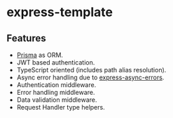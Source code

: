 # express-template

## Features

- [Prisma](https://www.prisma.io/) as ORM.
- JWT based authentication.
- TypeScript oriented (includes path alias resolution).
- Async error handling due to [express-async-errors](https://github.com/davidbanham/express-async-errors).
- Authentication middleware.
- Error handling middleware.
- Data validation middleware.
- Request Handler type helpers.
